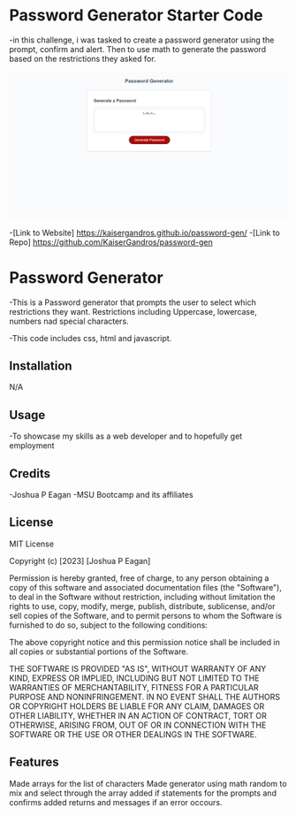# Password Generator Starter Code

-in this challenge, i was tasked to create a password generator using the prompt, confirm and alert. Then to use math to generate the password based on the restrictions they asked for.

![](.\photos\passwordgen.PNG)

-[Link to Website] https://kaisergandros.github.io/password-gen/
-[Link to Repo] https://github.com/KaiserGandros/password-gen

# Password Generator 

-This is a Password generator that prompts the user to select which restrictions they want. Restrictions including Uppercase, lowercase, numbers nad special characters. 

-This code includes css, html and javascript.

## Installation

N/A

## Usage

-To showcase my skills as a web developer and to hopefully get employment

## Credits

-Joshua P Eagan
-MSU Bootcamp and its affiliates 

## License
MIT License

Copyright (c) [2023] [Joshua P Eagan]

Permission is hereby granted, free of charge, to any person obtaining a copy
of this software and associated documentation files (the "Software"), to deal
in the Software without restriction, including without limitation the rights
to use, copy, modify, merge, publish, distribute, sublicense, and/or sell
copies of the Software, and to permit persons to whom the Software is
furnished to do so, subject to the following conditions:

The above copyright notice and this permission notice shall be included in all
copies or substantial portions of the Software.

THE SOFTWARE IS PROVIDED "AS IS", WITHOUT WARRANTY OF ANY KIND, EXPRESS OR
IMPLIED, INCLUDING BUT NOT LIMITED TO THE WARRANTIES OF MERCHANTABILITY,
FITNESS FOR A PARTICULAR PURPOSE AND NONINFRINGEMENT. IN NO EVENT SHALL THE
AUTHORS OR COPYRIGHT HOLDERS BE LIABLE FOR ANY CLAIM, DAMAGES OR OTHER
LIABILITY, WHETHER IN AN ACTION OF CONTRACT, TORT OR OTHERWISE, ARISING FROM,
OUT OF OR IN CONNECTION WITH THE SOFTWARE OR THE USE OR OTHER DEALINGS IN THE
SOFTWARE.

## Features

Made arrays for the list of characters
Made generator using math random to mix and select through the array
added if statements for the prompts and confirms 
added returns and messages if an error occours.

